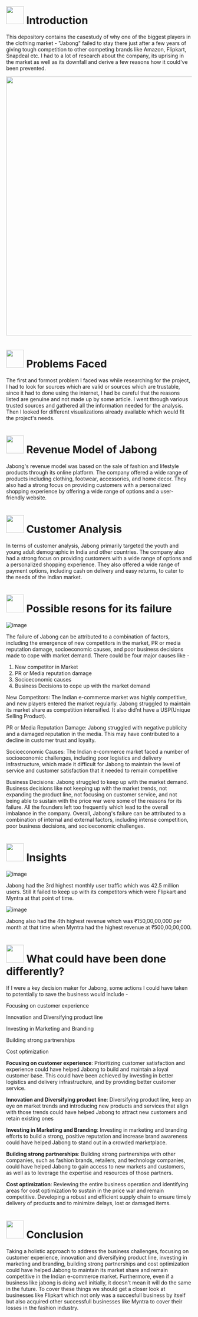 #
# <img src="https://img.etimg.com/thumb/msid-53977463,width-650,height-488,imgsize-39195,,resizemode-75/.jpg" width="48" height="48"> **Introduction**

This depository contains the casestudy of why one of the biggest players in the clothing market - "Jabong" failed to stay there just after a few years of giving tough competition to other competing brands like Amazon, Flipkart, Snapdeal etc. I had to a lot of research about the company, its uprising in the market as well as its downfall and derive a few reasons how it could've been prevented.

<img src="https://mir-s3-cdn-cf.behance.net/project_modules/disp/c7b90a29674991.58ed14d369716.gif" width="1000" height="700">

# <img src="https://media.tenor.com/O3SstB9FDl8AAAAd/groot-problems.gif" width="48" height="48"> **Problems Faced**

The first and formost problem I faced was while researching for the project, I had to look for sources which are valid or sources which are trustable, since it had to done using the internet, I had be careful that the reasons listed are genuine and not made up by some article. I went through various trusted sources and gathered all the information needed for the analysis. Then I looked for different visualizations already available which would fit the project's needs.

# <img src="https://media.tenor.com/GTpcptu5S3YAAAAi/money-cash.gif" width="48" height="48"> **Revenue Model of Jabong**

Jabong's revenue model was based on the sale of fashion and lifestyle products through its online platform. The company offered a wide range of products including clothing, footwear, accessories, and home decor. They also had a strong focus on providing customers with a personalized shopping experience by offering a wide range of options and a user-friendly website.

# <img src="https://media.tenor.com/sIb0aX7ucb0AAAAi/carsome-customer-first.gif" width="48" height="48"> **Customer Analysis**

In terms of customer analysis, Jabong primarily targeted the youth and young adult demographic in India and other countries. The company also had a strong focus on providing customers with a wide range of options and a personalized shopping experience. They also offered a wide range of payment options, including cash on delivery and easy returns, to cater to the needs of the Indian market.


# <img src="https://media.tenor.com/33iojjaYpEMAAAAi/why-porque.gif" width="48" height="48"> **Possible resons for its failure**



![image](https://media.tenor.com/jDjvyXcYk8MAAAAd/why-me.gif)



The failure of Jabong can be attributed to a combination of factors, including the emergence of new competitors in the market, PR or media reputation damage, socioeconomic causes, and poor business decisions made to cope with market demand. There could be four major causes like -
   1. New competitor in Market
   2. PR or Media reputation damage
   3. Socioeconomic causes
   4. Business Decisions to cope up with the market demand

New Competitors: 
The Indian e-commerce market was highly competitive, and new players entered the market regularly. Jabong struggled to maintain its market share as competition intensified. It also did’nt have a USP(Unique Selling Product).

PR or Media Reputation Damage:
Jabong struggled with negative publicity and a damaged reputation in the media. This may have contributed to a decline in customer trust and loyalty.

Socioeconomic Causes: 
The Indian e-commerce market faced a number of socioeconomic challenges, including poor logistics and delivery infrastructure, which made it difficult for Jabong to maintain the level of service and customer satisfaction that it needed to remain competitive

Business Decisions:
Jabong struggled to keep up with the market demand. Business decisions like not keeping up with the market trends, not expanding the product line, not focusing on customer service, and not being able to sustain with the price war were some of the reasons for its failure. All the founders left too frequently which lead to the overall imbalance in the company. Overall, Jabong's failure can be attributed to a combination of internal and external factors, including intense competition, poor business decisions, and socioeconomic challenges.

# <img src="https://media.tenor.com/F7Y9A0SWAUcAAAAi/goal-circle.gif" width="48" height="48"> **Insights**

![image](https://user-images.githubusercontent.com/110715196/236038180-bb76a5f8-e967-4b52-a38c-5f9245f972e3.png)

Jabong had the 3rd highest monthly user traffic which was 42.5 million users. Still it failed to keep up with its competitors which were Flipkart and Myntra at that point of time.

![image](https://user-images.githubusercontent.com/110715196/236038444-59225ed9-5824-4bd4-a8f5-000d599d93eb.png)

Jabong also had the 4th highest revenue which was ₹150,00,00,000 per month at that time when Myntra had the highest revenue at ₹500,00,00,000.



# <img src="https://media.tenor.com/jiGDrimfDEgAAAAi/sports-sportsmanias.gif" width="48" height="48"> **What could have been done differently?**

If I were a key decision maker for Jabong, some actions I could have taken to potentially to save the business would  include -

 Focusing on customer experience

 Innovation and Diversifying product line

 Investing in Marketing and Branding

 Building strong partnerships

 Cost optimization
 
 
 
**Focusing on customer experience**: Prioritizing customer satisfaction and experience could have helped Jabong to build and maintain a loyal customer base. This could have been achieved by investing in better logistics and delivery infrastructure, and by providing better customer service.



**Innovation and Diversifying product line**: Diversifying product line, keep an eye on market trends and introducing new products and services that align with those trends could have helped Jabong to attract new customers and retain existing ones



**Investing in Marketing and Branding**: Investing in marketing and branding efforts to build a strong, positive reputation and increase brand awareness could have helped Jabong to stand out in a crowded marketplace.



**Building strong partnerships**: Building strong partnerships with other companies, such as fashion brands, retailers, and technology companies, could have helped Jabong to gain access to new markets and customers, as well as to leverage the expertise and resources of those partners.​



**Cost optimization**: Reviewing the entire business operation and identifying areas for cost optimization to sustain in the price war and remain competitive.
Developing a robust and efficient supply chain to ensure timely delivery of products and to minimize delays, lost or damaged items.



# <img src="https://media.tenor.com/F02KJwYr6yYAAAAM/conclusion-the-band-conclusion-bd.gif" width="48" height="48"> **Conclusion**

Taking a holistic approach to address the business challenges, focusing on customer experience, innovation and diversifying product line, investing in marketing and branding, building strong partnerships and cost optimization could have helped Jabong to maintain its market share and remain competitive in the Indian e-commerce market. 
Furthermore, even if a business like jabong is doing well initially, it doesn't mean it will do the same in the future. To cover these things we should get a closer look at businesses like Flipkart which not only was a succesfull business by itself but also acquired other successfull businesses like Myntra to cover their losses in the fashion industry.

